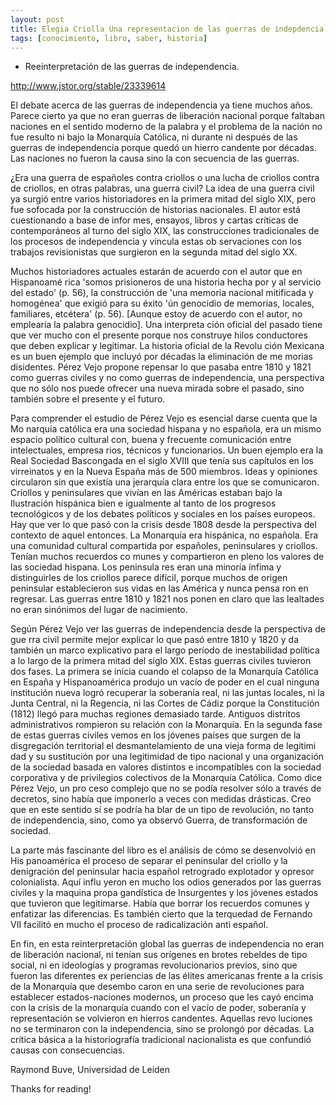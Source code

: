```yaml
---
layout: post
title: Elegia Criolla Una representacion de las guerras de indepdencia hispanoamericanas. 
tags: [conocimiento, libro, saber, historia]
---
```


* Reeinterpretación de las guerras de independencia.

<!--more-->

 http://www.jstor.org/stable/23339614

El debate acerca de las guerras de independencia ya tiene muchos años. Parece
cierto ya que no eran guerras de liberación nacional porque faltaban naciones en el
sentido moderno de la palabra y el problema de la nación no fue resulto ni bajo la
Monarquía Católica, ni durante ni después de las guerras de independencia porque 
quedó un hierro candente por décadas. Las naciones no fueron la causa sino la con
secuencia de las guerras. 

¿Era una guerra de españoles contra criollos o una lucha de criollos contra de
criollos, en otras palabras, una guerra civil? La idea de una guerra civil ya surgió
entre varios historiadores en la primera mitad del siglo XIX, pero fue sofocada por
la construcción de historias nacionales. El autor está cuestionando a base de infor
mes, ensayos, libros y cartas críticas de contemporáneos al turno del siglo XIX, las
construcciones tradicionales de los procesos de independencia y vincula estas ob
servaciones con los trabajos revisionistas que surgieron en la segunda mitad del
siglo XX. 

Muchos historiadores actuales estarán de acuerdo con el autor que en Hispanoamé
rica 'somos prisioneros de una historia hecha por y al servicio del estado' (p. 56),
la construcción de 'una memoria nacional mitificada y homogénea' que exigió para
su éxito 'ún genocidio de memorias, locales, familiares, etcétera' (p. 56). [Aunque
estoy de acuerdo con el autor, no emplearía la palabra genocidio]. Una interpreta
ción oficial del pasado tiene que ver mucho con el presente porque nos construye
hilos conductores que deben explicar y legitimar. La historia oficial de la Revolu
ción Mexicana es un buen ejemplo que incluyó por décadas la eliminación de me
morias disidentes. Pérez Vejo propone repensar lo que pasaba entre 1810 y 1821
como guerras civiles y no como guerras de independencia, una perspectiva que no
sólo nos puede ofrecer una nueva mirada sobre el pasado, sino también sobre el
presente y el futuro. 

Para comprender el estudio de Pérez Vejo es esencial darse cuenta que la Mo
narquía católica era una sociedad hispana y no española, era un mismo espacio
político cultural con, buena y frecuente comunicación entre intelectuales, empresa
rios, técnicos y funcionarios. Un buen ejemplo era la Real Sociedad Bascongada en
el siglo XVIII que tenía sus capítulos en los virreinatos y en la Nueva España más
de 500 miembros. Ideas y opiniones circularon sin que existía una jerarquía clara
entre los que se comunicaron. Criollos y peninsulares que vivían en las Américas
estaban bajo la Ilustración hispánica bien e igualmente al tanto de los progresos
tecnológicos y de los debates políticos y sociales en los países europeos. Hay que
ver lo que pasó con la crisis desde 1808 desde la perspectiva del contexto de aquel
entonces. La Monarquía era hispánica, no española. Era una comunidad cultural
compartida por españoles, peninsulares y criollos. Tenían muchos recuerdos co
munes y compartieron en pleno los valores de las sociedad hispana. Los peninsula
res eran una minoría ínfima y distinguirles de los criollos parece difícil, porque
muchos de origen peninsular establecieron sus vidas en las América y nunca pensa
ron en regresar. Las guerras entre 1810 y 1821 nos ponen en claro que las lealtades
no eran sinónimos del lugar de nacimiento. 

Según Pérez Vejo ver las guerras de independencia desde la perspectiva de gue
rra civil permite mejor explicar lo que pasó entre 1810 y 1820 y da también un
marco explicativo para el largo período de inestabilidad política a lo largo de la
primera mitad del siglo XIX. Estas guerras civiles tuvieron dos fases. La primera
se inicia cuando el colapso de la Monarquía Católica en España y Hispanoamérica
produjo un vacío de poder en el cual ninguna institución nueva logró recuperar la
soberanía real, ni las juntas locales, ni la Junta Central, ni la Regencia, ni las Cortes
de Cádiz porque la Constitución (1812) llegó para muchas regiones demasiado tarde. Antiguos distritos administrativos rompieron su relación con la Monarquía.
En la segunda fase de estas guerras civiles vemos en los jóvenes países que surgen
de la disgregación territorial el desmantelamiento de una vieja forma de legitimi
dad y su sustitución por una legitimidad de tipo nacional y una organización de la
sociedad basada en valores distintos e incompatibles con la sociedad corporativa y
de privilegios colectivos de la Monarquía Católica. Como dice Pérez Vejo, un pro
ceso complejo que no se podía resolver sólo a través de decretos, sino había que
imponerlo a veces con medidas drásticas. Creo que en este sentido sí se podría ha
blar de un tipo de revolución, no tanto de independencia, sino, como ya observó
Guerra, de transformación de sociedad. 

La parte más fascinante del libro es el análisis de cómo se desenvolvió en His
panoamérica el proceso de separar el peninsular del criollo y la denigración del
peninsular hacia español retrogrado explotador y opresor colonialista. Aquí influ
yeron en mucho los odios generados por las guerras civiles y la maquina propa
gandística de Insurgentes y los jóvenes estados que tuvieron que legitimarse. Había
que borrar los recuerdos comunes y enfatizar las diferencias. Es también cierto que
la terquedad de Fernando VII facilitó en mucho el proceso de radicalización anti
español. 

En fin, en esta reinterpretación global las guerras de independencia no eran de
liberación nacional, ni tenían sus orígenes en brotes rebeldes de tipo social, ni en
ideologías y programas revolucionarios previos, sino que fueron las diferentes ex
periencias de las élites americanas frente a la crisis de la Monarquía que desembo
caron en una serie de revoluciones para establecer estados-naciones modernos, un
proceso que les cayó encima con la crisis de la monarquía cuando con el vacío de
poder, soberanía y representación se volvieron en hierros candentes. Aquellas revo
luciones no se terminaron con la independencia, sino se prolongó por décadas. La
crítica básica a la historiografía tradicional nacionalista es que confundió causas
con consecuencias. 

Raymond Buve, Universidad de Leiden 
  
Thanks for reading!